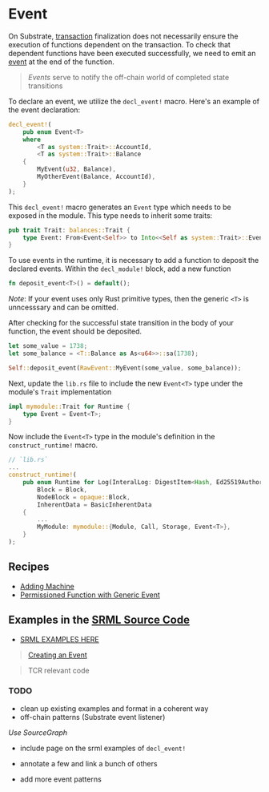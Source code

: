 # Event

On Substrate, [transaction](https://docs.substrate.dev/docs/glossary#section-transaction) finalization does not necessarily ensure the execution of functions dependent on the transaction. To check that dependent functions have been executed successfully, we need to emit an [event]() at the end of the function.

> *Events* serve to notify the off-chain world of completed state transitions

To declare an event, we utilize the `decl_event!` macro. Here's an example of the event declaration:

```rust
decl_event!(
    pub enum Event<T>
    where
        <T as system::Trait>::AccountId,
        <T as system::Trait>::Balance
    {
        MyEvent(u32, Balance),
        MyOtherEvent(Balance, AccountId),
    }
);
```

This `decl_event!` macro generates an `Event` type which needs to be exposed in the module. This type needs to inherit some traits:

```rust
pub trait Trait: balances::Trait {
    type Event: From<Event<Self>> to Into<<Self as system::Trait>::Event>;
}
```

To use events in the runtime, it is necessary to add a function to deposit the declared events. Within the `decl_module!` block, add a new function

```rust
fn deposit_event<T>() = default();
```

*Note*: If your event uses only Rust primitive types, then the generic `<T>` is unncesssary and can be omitted.

After checking for the successful state transition in the body of your function, the event should be deposited.

```rust
let some_value = 1738;
let some_balance = <T::Balance as As<u64>>::sa(1738);

Self::deposit_event(RawEvent::MyEvent(some_value, some_balance));
```

Next, update the `lib.rs` file to include the new `Event<T>` type under the module's `Trait` implementation

```rust
impl mymodule::Trait for Runtime {
    type Event = Event<T>;
}
```

Now include the `Event<T>` type in the module's definition in the `construct_runtime!` macro.

```rust
// `lib.rs`
...
construct_runtime!(
    pub enum Runtime for Log(InteralLog: DigestItem<Hash, Ed25519AuthorityId) where
        Block = Block,
        NodeBlock = opaque::Block,
        InherentData = BasicInherentData
    {
        ...
        MyModule: mymodule::{Module, Call, Storage, Event<T>},
    }
);
```

## Recipes

* [Adding Machine](./adder.md)
* [Permissioned Function with Generic Event](./permissioned.md)

## Examples in the <a href="">SRML Source Code</a>

* [SRML EXAMPLES HERE](https://wiki.parity.io/decl_event)

> [Creating an Event](https://shawntabrizi.github.io/substrate-collectables-workshop/#/2/creating-an-event)

> TCR relevant code

### TODO

* clean up existing examples and format in a coherent way
* off-chain patterns (Substrate event listener)

*Use SourceGraph*
* include page on the srml examples of `decl_event!`
* annotate a few and link a bunch of others

* add more event patterns